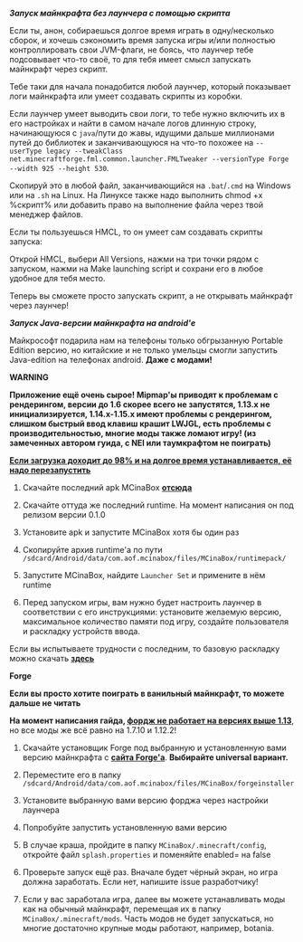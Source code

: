 _**Запуск майнкрафта без лаунчера с помощью скрипта**_

Если ты, анон, собираешься долгое время играть в одну/несколько сборок, и хочешь сэкономить время запуска игры и/или полностью контроллировать свои JVM-флаги, не боясь, что лаунчер тебе подсовывает что-то своё, то для тебя имеет смысл запускать майнкрафт через скрипт.

Тебе таки для начала понадобится любой лаунчер, который показывает логи майнкрафта или умеет создавать скрипты из коробки.

Если лаунчер умеет выводить свои логи, то тебе нужно включить их в его настройках и найти в самом начале логов длинную строку, начинающуюся с ```java```/пути до жавы, идущими дальше миллионами путей до библиотек и заканчивающуюся на что-то похожее на ```--userType legacy --tweakClass net.minecraftforge.fml.common.launcher.FMLTweaker --versionType Forge --width 925 --height 530```.

Скопируй это в любой файл, заканчивающийся на ```.bat```/```.cmd``` на Windows или на ```.sh``` на Linux. На Линуксе также надо выполнить chmod +x %скрипт% или добавить право на выполнение файла через твой менеджер файлов.

Если ты пользуешься HMCL, то он умеет сам создавать скрипты запуска:

Открой HMCL, выбери All Versions, нажми на три точки рядом с запуском, нажми на Make launching script и сохрани его в любое удобное для тебя место.

Теперь вы сможете просто запускать скрипт, а не открывать майнкрафт через лаунчер!

_**Запуск Java-версии майнкрафта на android'е**_

Майкрософт подарила нам на телефоны только обгрызанную Portable Edition версию, но китайские и не только умельцы смогли запустить Java-edition на телефонах android. **Даже с модами!**

**WARNING**

**Приложение ещё очень сырое! Mipmap'ы приводят к проблемам с рендерингом, версии до 1.6 скорее всего не запустятся, 1.13.x не инициализируется, 1.14.x-1.15.x имеют проблемы с рендерингом, слишком быстрый ввод клавиш крашит LWJGL, есть проблемы с производительностью, многие моды также ломают игру! (из замеченных автором гуида, с NEI или таумкрафтом не поиграть)**

[**Если загрузка доходит до 98% и на долгое время устанавливается, её надо перезапустить**](https://github.com/longjunyu2/MCinaBox/issues/70)

1) Скачайте последний apk MCinaBox [**отсюда**](https://github.com/longjunyu2/MCinaBox/releases)

2) Скачайте оттуда же последний runtime. На момент написания он под релизом версии 0.1.0

3) Установите apk и запустите MCinaBox хотя бы один раз

4) Скопируйте архив runtime'а по пути ```/sdcard/Android/data/com.aof.mcinabox/files/MCinaBox/runtimepack/```

5) Запустите MCinaBox, найдите ```Launcher Set``` и примените в нём runtime

6) Перед запуском игры, вам нужно будет настроить лаунчер в соответствии с его инструкциями: установите желаемую версию, максимальное количество памяти под игру, создайте пользователя и раскладку устройств ввода.

Если вы испытываете трудности с последним, то базовую раскладку можно скачать [**здесь**](https://github.com/longjunyu2/MCinaBox/issues/126)

**Forge**

**Если вы просто хотите поиграть в ванильный майнкрафт, то можете дальше не читать**

**На момент написания гайда, [**фордж не работает на версиях выше 1.13**](https://github.com/longjunyu2/MCinaBox/issues/200)**, но все моды же всё равно на 1.7.10 и 1.12.2!

1) Скачайте установщик Forge под выбранную и установленную вами версию майнкрафта с [**сайта Forge'а**](http://files.minecraftforge.net/). **Выбирайте universal вариант.**

2) Переместите его в папку ```/sdcard/Android/data/com.aof.mcinabox/files/MCinaBox/forgeinstaller```

3) Установите выбранную вами версию форджа через настройки лаунчера

4) Попробуйте запустить установленную вами версию

5) В случае краша, пройдите в папку ```MCinaBox/.minecraft/config```, откройте файл ```splash.properties``` и поменяйте enabled= на false

6) Проверьте запуск ещё раз. Вначале будет чёрный экран, но игра должна заработать. Если нет, напишите issue разработчику! 

7) Если у вас заработала игра, далее вы можете устанавливать моды как на обычный майнкрафт, перемещая их в папку ```MCinaBox/.minecraft/mods```. Часть модов не будет запускаться, но многие достаточно крупные моды работают, например, botania.
